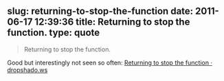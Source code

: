 slug: returning-to-stop-the-function
date: 2011-06-17 12:39:36
title: Returning to stop the function.
type: quote
---

> Returning to stop the function.

Good but interestingly not seen so often: [Returning to stop the function · dropshado.ws](http://dropshado.ws/post/6592570667/returning-to-stop-the-function)
